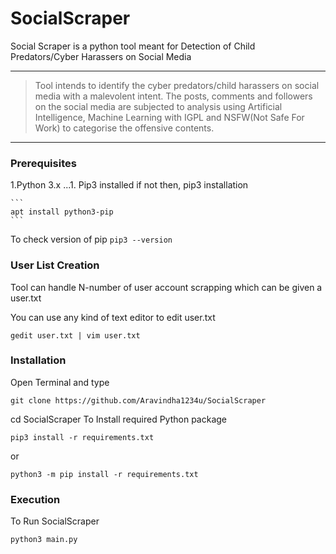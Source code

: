# SocialScraper

Social Scraper is a python tool meant for Detection of Child Predators/Cyber Harassers on Social Media

***

> Tool intends to identify the cyber predators/child harassers on social media with a
malevolent intent. The posts, comments and followers on the social media are subjected to analysis using
Artificial Intelligence, Machine Learning with IGPL and NSFW(Not Safe For Work) to categorise the
offensive contents.

***
### Prerequisites
1.Python 3.x
...1. Pip3 installed
  if not then, pip3 installation

    ```
    apt install python3-pip
    ```

  To check version of pip
    ```
    pip3 --version
    ```

### User List Creation
Tool can handle N-number of user account scrapping which can be given a user.txt

You can use any kind of text editor to edit user.txt
```
gedit user.txt | vim user.txt
```

### Installation
Open Terminal and type
```
git clone https://github.com/Aravindha1234u/SocialScraper
```
cd SocialScraper
To Install required Python package

```
pip3 install -r requirements.txt
```
or
```
python3 -m pip install -r requirements.txt
```

### Execution
To Run SocialScraper
```
python3 main.py
```
